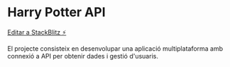# Harry Potter API

[Editar a StackBlitz ⚡️](https://stackblitz.com/edit/harry-potter-api)

El projecte consisteix en desenvolupar una aplicació multiplataforma amb connexió a API per obtenir dades i gestió d'usuaris.

